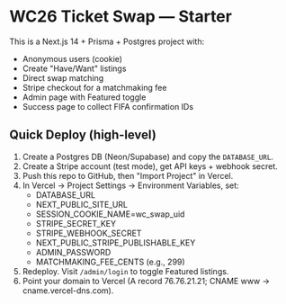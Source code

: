 # WC26 Ticket Swap — Starter

This is a Next.js 14 + Prisma + Postgres project with:
- Anonymous users (cookie)
- Create "Have/Want" listings
- Direct swap matching
- Stripe checkout for a matchmaking fee
- Admin page with Featured toggle
- Success page to collect FIFA confirmation IDs

## Quick Deploy (high-level)
1. Create a Postgres DB (Neon/Supabase) and copy the `DATABASE_URL`.
2. Create a Stripe account (test mode), get API keys + webhook secret.
3. Push this repo to GitHub, then "Import Project" in Vercel.
4. In Vercel → Project Settings → Environment Variables, set:
   - DATABASE_URL
   - NEXT_PUBLIC_SITE_URL
   - SESSION_COOKIE_NAME=wc_swap_uid
   - STRIPE_SECRET_KEY
   - STRIPE_WEBHOOK_SECRET
   - NEXT_PUBLIC_STRIPE_PUBLISHABLE_KEY
   - ADMIN_PASSWORD
   - MATCHMAKING_FEE_CENTS (e.g., 299)
5. Redeploy. Visit `/admin/login` to toggle Featured listings.
6. Point your domain to Vercel (A record 76.76.21.21; CNAME www → cname.vercel-dns.com).
